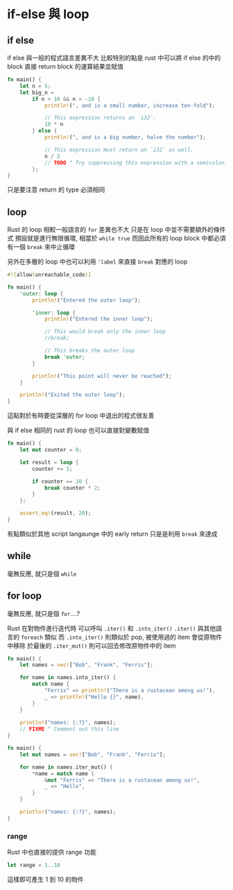 # if-else 與 loop

## if else

if else 與一般的程式語言差異不大
比較特別的點是 rust 中可以將 if else 的中的 block 直接 return block 的運算結果並賦值
```rust
fn main() {
    let n = 5;
    let big_n =
        if n < 10 && n > -10 {
            println!(", and is a small number, increase ten-fold");

            // This expression returns an `i32`.
            10 * n
        } else {
            println!(", and is a big number, halve the number");

            // This expression must return an `i32` as well.
            n / 2
            // TODO ^ Try suppressing this expression with a semicolon.
        };
}
```
只是要注意 return 的 type 必須相同

## loop

Rust 的 loop 相較一般語言的 `for` 差異也不大
只是在 loop 中並不需要額外的條件式
預設就是進行無限循環, 相當於 `while true`
而因此所有的 loop block 中都必須有一個 `break` 來中止循環

另外在多層的 loop 中也可以利用 `'label` 來直接 `break` 對應的 loop
```rust
#![allow(unreachable_code)]

fn main() {
    'outer: loop {
        println!("Entered the outer loop");

        'inner: loop {
            println!("Entered the inner loop");

            // This would break only the inner loop
            //break;

            // This breaks the outer loop
            break 'outer;
        }

        println!("This point will never be reached");
    }

    println!("Exited the outer loop");
}
```
這點對於有時要從深層的 for loop 中退出的程式很友善

與 if else 相同的
rust 的 loop 也可以直接對變數賦值
```rust
fn main() {
    let mut counter = 0;

    let result = loop {
        counter += 1;

        if counter == 10 {
            break counter * 2;
        }
    };

    assert_eq!(result, 20);
}
```
有點類似於其他 script langaunge 中的 early return
只是是利用 `break` 來達成

## while

毫無反應, 就只是個 `while`

## for loop

毫無反應, 就只是個 `for`....?

Rust 在對物件進行迭代時
可以呼叫 `.iter()` 和 `.into_iter()`
`.iter()` 與其他語言的 `foreach` 類似
而 `.into_iter()` 則類似於 pop, 被使用過的 item 會從原物件中移除
於最後的 `.iter_mut()` 則可以回去修改原物件中的 item

```rust
fn main() {
    let names = vec!["Bob", "Frank", "Ferris"];

    for name in names.into_iter() {
        match name {
            "Ferris" => println!("There is a rustacean among us!"),
            _ => println!("Hello {}", name),
        }
    }
    
    println!("names: {:?}", names);
    // FIXME ^ Comment out this line
}
```

```rust
fn main() {
    let mut names = vec!["Bob", "Frank", "Ferris"];

    for name in names.iter_mut() {
        *name = match name {
            &mut "Ferris" => "There is a rustacean among us!",
            _ => "Hello",
        }
    }

    println!("names: {:?}", names);
}
```

### range

Rust 中也直接的提供 range 功能
```rust
let range = 1..10
```
這樣即可產生 1 到 10 的物件